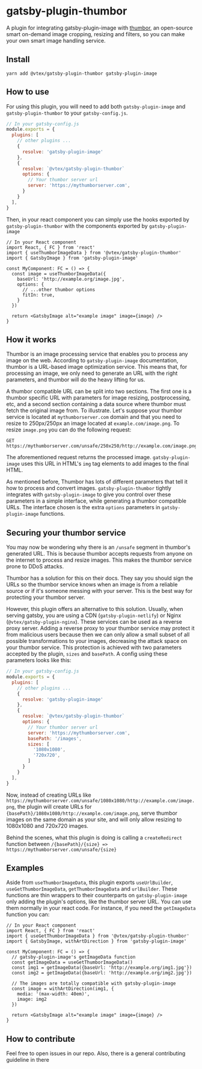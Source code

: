 # gatsby-plugin-thumbor

A plugin for integrating gatsby-plugin-image with [thumbor](http://thumbor.org/), an open-source smart on-demand image cropping, resizing and filters, so you can make your own smart image handling service.

## Install
```
yarn add @vtex/gatsby-plugin-thumbor gatsby-plugin-image
```

## How to use 
For using this plugin, you will need to add both `gatsby-plugin-image` and `gatsby-plugin-thumbor` to your `gatsby-config.js`.
```js
// In your gatsby-config.js
module.exports = {
  plugins: [
    // other plugins ...
    {
      resolve: 'gatsby-plugin-image'
    },
    {
      resolve: `@vtex/gatsby-plugin-thumbor`
      options: {
        // Your thumbor server url
        server: 'https://mythumborserver.com',
      }
    }
  ],
}
```
Then, in your react component you can simply use the hooks exported by `gatsby-plugin-thumbor` with the components exported by `gatsby-plugin-image`

```tsx
// In your React component
import React, { FC } from 'react'
import { useThumborImageData } from '@vtex/gatsby-plugin-thumbor'
import { GatsbyImage } from 'gatsby-plugin-image'

const MyComponent: FC = () => {
  const image = useThumborImageData({
    baseUrl: 'http://example.org/image.jpg',
    options: {
      // ...other thumbor options
      fitIn: true,
    }
  })

  return <GatsbyImage alt="example image" image={image} />
}
```

## How it works
Thumbor is an image processing service that enables you to process any image on the web. According to `gatsby-plugin-image` documentation, thumbor is a URL-based image optimization service. This means that, for processing an image, we only need to generate an URL with the right parameters, and thumbor will do the heavy lifting for us.

A thumbor compatible URL can be split into two sections. The first one is a thumbor specific URL with parameters for image resizing, postprocessing, etc, and a second section containing a data source where thumbor must fetch the original image from. To illustrate. Let's suppose your thumbor service is located at `mythumborserver.com` domain and that you need to resize to 250px/250px an image located at `example.com/image.png`. To resize `image.png` you can do the following request:
```
GET https://mythumborserver.com/unsafe/250x250/http://example.com/image.png
```
The aforementioned request returns the processed image. `gatsby-plugin-image` uses this URL in HTML's `img` tag elements to add images to the final HTML.

As mentioned before, Thumbor has lots of different parameters that tell it how to process and convert images. `gatsby-plugin-thumbor` tightly integrates with `gatsby-plugin-image` to give you control over these parameters in a simple interface, while generating a thumbor compatible URLs. The interface chosen is the extra `options` parameters in `gatsby-plugin-image` functions.

## Securing your thumbor service
You may now be wondering why there is an `/unsafe` segment in thumbor's generated URL. This is because thumbor accepts requests from anyone on the internet to process and resize images. This makes the thumbor service prone to DDoS attacks.
 
Thumbor has a solution for this on their docs. They say you should sign the URLs so the thumbor service knows when an image is from a reliable source or if it's someone messing with your server. This is the best way for protecting your thumbor server. 

However, this plugin offers an alternative to this solution. 
Usually, when serving gatsby, you are using a CDN (`gatsby-plugin-netlify`) or Nginx (`@vtex/gatsby-plugin-nginx`). These services can be used as a reverse proxy server. Adding a reverse proxy to your thumbor service may protect it from malicious users because then we can only allow a small subset of all possible transformations to your images, decreasing the attack space on your thumbor service. 
This protection is achieved with two parameters accepted by the plugin, `sizes` and `basePath`. A config using these parameters looks like this:
```js
// In your gatsby-config.js
module.exports = {
  plugins: [
    // other plugins ...
    {
      resolve: 'gatsby-plugin-image'
    },
    {
      resolve: `@vtex/gatsby-plugin-thumbor`
      options: {
        // Your thumbor server url
        server: 'https://mythumborserver.com',
        basePath: '/images',
        sizes: [
          '1080x1080',
          '720x720',
        ]
      }
    }
  ],
}
```

Now, instead of creating URLs like `https://mythumborserver.com/unsafe/1080x1080/http://example.com/image.png`, the plugin will create URLs for `{basePath}/1080x1080/http://example.com/image.png`, serve thumbor images on the same domain as your site, and will only allow resizing to 1080x1080 and 720x720 images.

Behind the scenes, what this plugin is doing is calling a `createRedirect` function between `/{basePath}/{size} => https://mythumborserver.com/unsafe/{size}` 

## Examples
Aside from `useThumborImageData`, this plugin exports `useUrlBuilder`, `useGetThumborImageData`, `getThumborImageData` and `urlBuilder`. These functions are thin wrappers to their counterparts on `gatsby-plugin-image` only adding the plugin's options, like the thumbor server URL. You can use them normally in your react code. For instance, if you need the `getImageData` function you can:
```tsx
// In your React component
import React, { FC } from 'react'
import { useGetThumborImageData } from '@vtex/gatsby-plugin-thumbor'
import { GatsbyImage, withArtDirection } from 'gatsby-plugin-image'

const MyComponent: FC = () => {
  // gatsby-plugin-image's getImageData function
  const getImageData = useGetThumborImageData()
  const img1 = getImageData({baseUrl: 'http://example.org/img1.jpg'})
  const img2 = getImageData({baseUrl: 'http://example.org/img2.jpg'})

  // The images are totally compatible with gatsby-plugin-image
  const image = withArtDirection(img1, {
    media: '(max-width: 40em)',
    image: img2
  })

  return <GatsbyImage alt="example image" image={image} />
}
```

## How to contribute
Feel free to open issues in our repo. Also, there is a general contributing guideline in there
